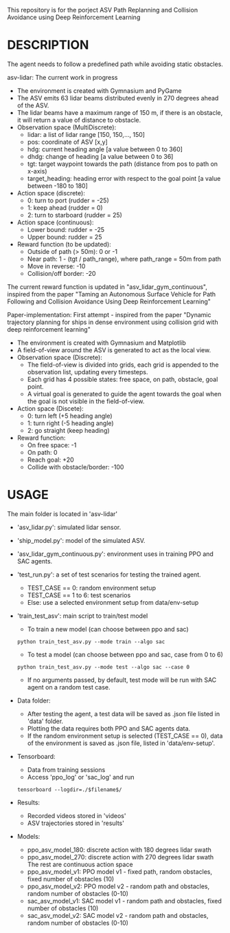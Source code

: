 This repository is for the porject ASV Path Replanning and Collision Avoidance using Deep Reinforcement Learning

# DESCRIPTION

The agent needs to follow a predefined path while avoiding static obstacles.

asv-lidar: The current work in progress
- The environment is created with Gymnasium and PyGame
- The ASV emits 63 lidar beams distributed evenly in 270 degrees ahead of the ASV.
- The lidar beams have a maximum range of 150 m, if there is an obstacle, it will return a value of distance to obstacle.
- Observation space (MultiDiscrete):
  + lidar: a list of lidar range [150, 150,..., 150]
  + pos: coordinate of ASV [x,y]
  + hdg: current heading angle [a value between 0 to 360]
  + dhdg: change of heading [a value between 0 to 36]
  + tgt: target waypoint towards the path (distance from pos to path on x-axis)
  + target_heading: heading error with respect to the goal point [a value between -180 to 180]
- Action space (discrete):
  + 0: turn to port (rudder = -25)
  + 1: keep ahead (rudder = 0)
  + 2: turn to starboard (rudder = 25)
- Action space (continuous):
  + Lower bound: rudder = -25
  + Upper bound: rudder = 25
- Reward function (to be updated):
  + Outside of path (> 50m): 0 or -1
  + Near path: 1 - (tgt / path_range), where path_range = 50m from path
  + Move in reverse: -10
  + Collision/off border: -20

The current reward function is updated in "asv_lidar_gym_continuous", inspired from the paper "Taming an Autonomous Surface Vehicle for Path Following and Collision Avoidance Using Deep Reinforcement Learning"

Paper-implementation: First attempt - inspired from the paper "Dynamic trajectory planning for ships in dense environment using collision grid with deep reinforcement learning"
- The environment is created with Gymnasium and Matplotlib
- A field-of-view around the ASV is generated to act as the local view.
- Observation space (Discrete):
  + The field-of-view is divided into grids, each grid is appended to the observation list, updating every timesteps.
  + Each grid has 4 possible states: free space, on path, obstacle, goal point.
  + A virtual goal is generated to guide the agent towards the goal when the goal is not visible in the field-of-view.
- Action space (Discete):
  + 0: turn left (+5 heading angle)
  + 1: turn right (-5 heading angle)
  + 2: go straight (keep heading)
- Reward function:
  + On free space: -1
  + On path: 0
  + Reach goal: +20
  + Collide with obstacle/border: -100

# USAGE

The main folder is located in 'asv-lidar'
- 'asv_lidar.py': simulated lidar sensor.
- 'ship_model.py': model of the simulated ASV.
- 'asv_lidar_gym_continuous.py': environment uses in training PPO and SAC agents.
- 'test_run.py': a set of test scenarios for testing the trained agent.
  + TEST_CASE == 0: random environment setup
  + TEST_CASE == 1 to 6: test scenarios
  + Else: use a selected environment setup from data/env-setup
- 'train_test_asv': main script to train/test model
  + To train a new model (can choose between ppo and sac)
  ```
  python train_test_asv.py --mode train --algo sac
  ```
  + To test a model (can choose between ppo and sac, case from 0 to 6)
  ```
  python train_test_asv.py --mode test --algo sac --case 0
  ```
  + If no arguments passed, by default, test mode will be run with SAC agent on a random test case.

- Data folder:
  + After testing the agent, a test data will be saved as .json file listed in 'data' folder. 
  + Plotting the data requires both PPO and SAC agents data.
  + If the random environment setup is selected (TEST_CASE == 0), data of the environment is saved as .json file,   listed in 'data/env-setup'.

- Tensorboard:
  + Data from training sessions
  + Access 'ppo_log' or 'sac_log' and run
  ```
  tensorboard --logdir=./$filename$/
  ```

- Results:
  + Recorded videos stored in 'videos'
  + ASV trajectories stored in 'results'

- Models:
  + ppo_asv_model_180: discrete action with 180 degrees lidar swath
  + ppo_asv_model_270: discrete action with 270 degrees lidar swath
  The rest are continuous action space
  + ppo_asv_model_v1: PPO model v1 - fixed path, random obstacles, fixed number of obstacles (10)
  + ppo_asv_model_v2: PPO model v2 - random path and obstacles, random number of obstacles (0-10)
  + sac_asv_model_v1: SAC model v1 - random path and obstacles, fixed number of obstacles (10)
  + sac_asv_model_v2: SAC model v2 - random path and obstacles, random number of obstacles (0-10)
